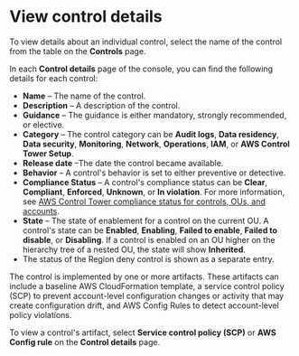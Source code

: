 # View control details<a name="control-details"></a>

To view details about an individual control, select the name of the control from the table on the **Controls** page\.

In each **Control details** page of the console, you can find the following details for each control:
+ **Name** – The name of the control\.
+ **Description** – A description of the control\.
+ **Guidance** – The guidance is either mandatory, strongly recommended, or elective\.
+ **Category** – The control category can be **Audit logs**, **Data residency**, **Data security**, **Monitoring**, **Network**, **Operations**, **IAM**, or **AWS Control Tower Setup**\.
+ **Release date** –The date the control became available\.
+ **Behavior** – A control's behavior is set to either preventive or detective\.
+ **Compliance Status** – A control's compliance status can be **Clear**, **Compliant**, **Enforced**, **Unknown**, or **In violation**\. For more information, see [AWS Control Tower compliance status for controls, OUs, and accounts](compliance-statuses.md)\.
+ **State** – The state of enablement for a control on the current OU\. A control's state can be **Enabled**, **Enabling**, **Failed to enable**, **Failed to disable**, or **Disabling**\. If a control is enabled on an OU higher on the hierarchy tree of a nested OU, the state will show **Inherited**\.
+  The status of the Region deny control is shown as a separate entry\. 

The control is implemented by one or more artifacts\. These artifacts can include a baseline AWS CloudFormation template, a service control policy \(SCP\) to prevent account\-level configuration changes or activity that may create configuration drift, and AWS Config Rules to detect account\-level policy violations\.

To view a control's artifact, select **Service control policy \(SCP\)** or **AWS Config rule** on the **Control details** page\.